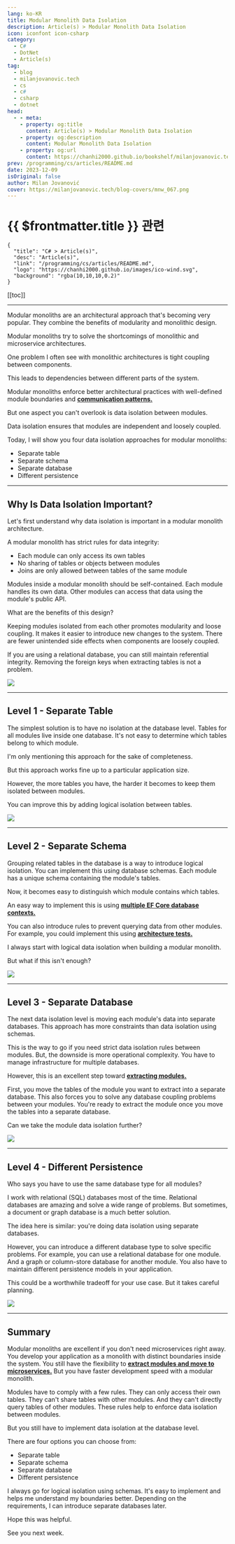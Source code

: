 ```yaml
---
lang: ko-KR
title: Modular Monolith Data Isolation
description: Article(s) > Modular Monolith Data Isolation
icon: iconfont icon-csharp
category: 
  - C#
  - DotNet
  - Article(s)
tag: 
  - blog
  - milanjovanovic.tech
  - cs
  - c#
  - csharp
  - dotnet
head:
  - - meta:
    - property: og:title
      content: Article(s) > Modular Monolith Data Isolation
    - property: og:description
      content: Modular Monolith Data Isolation
    - property: og:url
      content: https://chanhi2000.github.io/bookshelf/milanjovanovic.tech/modular-monolith-data-isolation.html
prev: /programming/cs/articles/README.md
date: 2023-12-09
isOriginal: false
author: Milan Jovanović
cover: https://milanjovanovic.tech/blog-covers/mnw_067.png
---
```


# {{ $frontmatter.title }} 관련

```component VPCard
{
  "title": "C# > Article(s)",
  "desc": "Article(s)",
  "link": "/programming/cs/articles/README.md",
  "logo": "https://chanhi2000.github.io/images/ico-wind.svg",
  "background": "rgba(10,10,10,0.2)"
}
```

[[toc]]

---

<SiteInfo
  name="Modular Monolith Data Isolation"
  desc="Modular monoliths are an architectural approach that's becoming very popular. They combine the benefits of modularity and monolithic design. Data isolation ensures that modules are independent and loosely coupled. Today, I will show you four data isolation approaches for modular monoliths"
  url="https://milanjovanovic.tech/blog/modular-monolith-data-isolation/"
  logo="https://milanjovanovic.tech/profile_favicon.png"
  preview="https://milanjovanovic.tech/blog-covers/mnw_067.png"/>

Modular monoliths are an architectural approach that's becoming very popular. They combine the benefits of modularity and monolithic design.

Modular monoliths try to solve the shortcomings of monolithic and microservice architectures.

One problem I often see with monolithic architectures is tight coupling between components.

This leads to dependencies between different parts of the system.

Modular monoliths enforce better architectural practices with well-defined module boundaries and [**communication patterns.**](/milanjovanovic.tech/modular-monolith-communication-patterns.md)

But one aspect you can't overlook is data isolation between modules.

Data isolation ensures that modules are independent and loosely coupled.

Today, I will show you four data isolation approaches for modular monoliths:

- Separate table
- Separate schema
- Separate database
- Different persistence

---

## Why Is Data Isolation Important?

Let's first understand why data isolation is important in a modular monolith architecture.

A modular monolith has strict rules for data integrity:

- Each module can only access its own tables
- No sharing of tables or objects between modules
- Joins are only allowed between tables of the same module

Modules inside a modular monolith should be self-contained. Each module handles its own data. Other modules can access that data using the module's public API.

What are the benefits of this design?

Keeping modules isolated from each other promotes modularity and loose coupling. It makes it easier to introduce new changes to the system. There are fewer unintended side effects when components are loosely coupled.

If you are using a relational database, you can still maintain referential integrity. Removing the foreign keys when extracting tables is not a problem.

![](https://milanjovanovic.tech/blogs/mnw_067/monolith_components.png?imwidth=3840)

---

## Level 1 - Separate Table

The simplest solution is to have no isolation at the database level. Tables for all modules live inside one database. It's not easy to determine which tables belong to which module.

I'm only mentioning this approach for the sake of completeness.

But this approach works fine up to a particular application size.

However, the more tables you have, the harder it becomes to keep them isolated between modules.

You can improve this by adding logical isolation between tables.

![](https://milanjovanovic.tech/blogs/mnw_067/separate_table.png?imwidth=3840)

---

## Level 2 - Separate Schema

Grouping related tables in the database is a way to introduce logical isolation. You can implement this using database schemas. Each module has a unique schema containing the module's tables.

Now, it becomes easy to distinguish which module contains which tables.

An easy way to implement this is using [**multiple EF Core database contexts.**](/milanjovanovic.tech/using-multiple-ef-core-dbcontext-in-single-application.md)

You can also introduce rules to prevent querying data from other modules. For example, you could implement this using [**architecture tests.**](/milanjovanovic.tech/enforcing-software-architecture-with-architecture-tests.md)

I always start with logical data isolation when building a modular monolith.

But what if this isn't enough?

![](https://milanjovanovic.tech/blogs/mnw_067/separate_schema.png?imwidth=3840)

---

## Level 3 - Separate Database

The next data isolation level is moving each module's data into separate databases.
This approach has more constraints than data isolation using schemas.

This is the way to go if you need strict data isolation rules between modules.
But, the downside is more operational complexity.
You have to manage infrastructure for multiple databases.

However, this is an excellent step toward [**extracting modules.**](/milanjovanovic.tech/monolith-to-microservices-how-a-modular-monolith-helps.md)

First, you move the tables of the module you want to extract into a separate database.
This also forces you to solve any database coupling problems between your modules.
You're ready to extract the module once you move the tables into a separate database.

Can we take the module data isolation further?

![](https://milanjovanovic.tech/blogs/mnw_067/separate_db.png?imwidth=3840)

---

## Level 4 - Different Persistence

Who says you have to use the same database type for all modules?

I work with relational (SQL) databases most of the time. Relational databases are amazing and solve a wide range of problems. But sometimes, a document or graph database is a much better solution.

The idea here is similar: you're doing data isolation using separate databases.

However, you can introduce a different database type to solve specific problems. For example, you can use a relational database for one module. And a graph or column-store database for another module. You also have to maintain different persistence models in your application.

This could be a worthwhile tradeoff for your use case. But it takes careful planning.

![](https://milanjovanovic.tech/blogs/mnw_067/separate_db_type.png?imwidth=3840)

---

## Summary

Modular monoliths are excellent if you don't need microservices right away. You develop your application as a monolith with distinct boundaries inside the system. You still have the flexibility to [**extract modules and move to microservices.**](/milanjovanovic.tech/monolith-to-microservices-how-a-modular-monolith-helps.md) But you have faster development speed with a modular monolith.

Modules have to comply with a few rules. They can only access their own tables. They can't share tables with other modules. And they can't directly query tables of other modules. These rules help to enforce data isolation between modules.

But you still have to implement data isolation at the database level.

There are four options you can choose from:

- Separate table
- Separate schema
- Separate database
- Different persistence

I always go for logical isolation using schemas. It's easy to implement and helps me understand my boundaries better. Depending on the requirements, I can introduce separate databases later.

Hope this was helpful.

See you next week.

